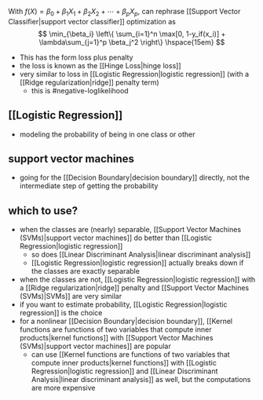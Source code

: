 
With $f(X) = \beta_0 + \beta_1 X_1 + \beta_2 X_2 + \cdots + \beta_pX_p$, can rephrase [[Support Vector Classifier|support vector classifier]] optimization as 
$$
\min_{\beta_i} \left\{ \sum_{i=1}^n \max[0, 1-y_if(x_i)] + \lambda\sum_{j=1}^p \beta_j^2  \right\} \hspace{15em}
$$
- This has the form loss plus penalty 
- the loss is known as the [[Hinge Loss|hinge loss]]
- very similar to loss in [[Logistic Regression|logistic regression]] (with a [[Ridge regularization|ridge]] penalty term)
	- this is #negative-loglikelihood 

## [[Logistic Regression]]
- modeling the probability of being in one class or other

## support vector machines
- going for the [[Decision Boundary|decision boundary]] directly, not the intermediate step of getting the probability

## which to use?
- when the classes are (nearly) separable, [[Support Vector Machines (SVMs)|support vector machines]] do better than [[Logistic Regression|logistic regression]] 
	- so does [[Linear Discriminant Analysis|linear discriminant analysis]]
	- [[Logistic Regression|logistic regression]] actually breaks down if the classes are exactly separable
- when the classes are not, [[Logistic Regression|logistic regression]] with a [[Ridge regularization|ridge]] penalty and [[Support Vector Machines (SVMs)|SVMs]] are very similar
- if you want to estimate probability, [[Logistic Regression|logistic regression]] is the choice
- for a nonlinear [[Decision Boundary|decision boundary]], [[Kernel functions are functions of two variables that compute inner products|kernel functions]] with [[Support Vector Machines (SVMs)|support vector machines]] are popular
	- can use [[Kernel functions are functions of two variables that compute inner products|kernel functions]] with [[Logistic Regression|logistic regression]] and [[Linear Discriminant Analysis|linear discriminant analysis]] as well, but the computations are more expensive
